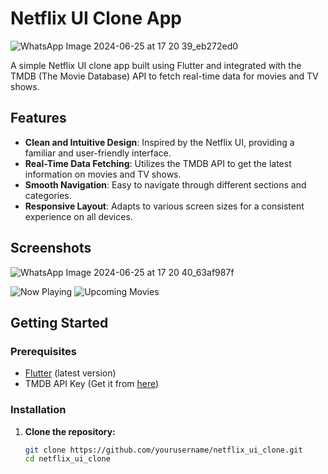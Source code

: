 # Netflix UI Clone App

![WhatsApp Image 2024-06-25 at 17 20 39_eb272ed0](https://github.com/abhishekpandeygithub/netflix_ui/assets/125178208/7a3069ab-1b07-4eec-a96e-46bdec169cab)

A simple Netflix UI clone app built using Flutter and integrated with the TMDB (The Movie Database) API to fetch real-time data for movies and TV shows.

## Features

- **Clean and Intuitive Design**: Inspired by the Netflix UI, providing a familiar and user-friendly interface.
- **Real-Time Data Fetching**: Utilizes the TMDB API to get the latest information on movies and TV shows.
- **Smooth Navigation**: Easy to navigate through different sections and categories.
- **Responsive Layout**: Adapts to various screen sizes for a consistent experience on all devices.

## Screenshots

![WhatsApp Image 2024-06-25 at 17 20 40_63af987f](https://github.com/abhishekpandeygithub/netflix_ui/assets/125178208/d0ac2ce8-78e9-4aa6-a419-e34b2d14eb31)

![Now Playing](path_to_now_playing_image)
![Upcoming Movies](path_to_upcoming_movies_image)

## Getting Started

### Prerequisites

- [Flutter](https://flutter.dev/docs/get-started/install) (latest version)
- TMDB API Key (Get it from [here](https://www.themoviedb.org/documentation/api))

### Installation

1. **Clone the repository:**

   ```bash
   git clone https://github.com/yourusername/netflix_ui_clone.git
   cd netflix_ui_clone

